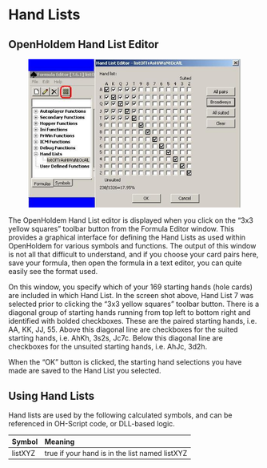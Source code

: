 # Hand Lists 

## OpenHoldem Hand List Editor

<figure>
<img
src="images/openholdem/handlists/handlist_editor_matrix.jpg" />
</figure>

The OpenHoldem Hand List editor is displayed when you click on the “3x3
yellow squares” toolbar button from the Formula Editor window. This
provides a graphical interface for defining the Hand Lists as used
within OpenHoldem for various symbols and functions. The output of this
window is not all that difficult to understand, and if you choose your
card pairs here, save your formula, then open the formula in a text
editor, you can quite easily see the format used.

On this window, you specify which of your 169 starting hands (hole
cards) are included in which Hand List. In the screen shot above, Hand
List 7 was selected prior to clicking the “3x3 yellow squares” toolbar
button. There is a diagonal group of starting hands running from top
left to bottom right and identified with bolded checkboxes. These are
the paired starting hands, i.e. AA, KK, JJ, 55. Above this diagonal line
are checkboxes for the suited starting hands, i.e. AhKh, 3s2s, Jc7c.
Below this diagonal line are checkboxes for the unsuited starting hands,
i.e. AhJc, 3d2h.

When the “OK” button is clicked, the starting hand selections you have
made are saved to the Hand List you selected.

## Using Hand Lists 

Hand lists are used by the following calculated symbols, and can be
referenced in OH-Script code, or DLL-based logic.

| Symbol  | Meaning                                        |
|:--------|:-----------------------------------------------|
| listXYZ | true if your hand is in the list named listXYZ |
